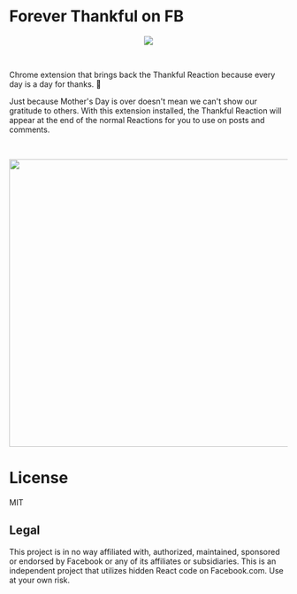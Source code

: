 # Forever Thankful on FB

<p align="center">
<img src="https://cloud.githubusercontent.com/assets/2003684/26189100/af2bf5c2-3b57-11e7-8348-8985009edfa2.png">
</p>

<br />

Chrome extension that brings back the Thankful Reaction because every day is a day for thanks. 🌸

Just because Mother's Day is over doesn't mean we can't show our gratitude to others. With this extension installed, the Thankful Reaction will appear at the end of the normal Reactions for you to use on posts and comments.

<br />

<p align="center">
<img width="519" src="https://cloud.githubusercontent.com/assets/2003684/26189097/ac4bc184-3b57-11e7-9f34-721bae361c71.png">
</p>

# License

MIT

## Legal

This project is in no way affiliated with, authorized, maintained, sponsored or endorsed by Facebook or any of its affiliates or subsidiaries. This is an independent project that utilizes hidden React code on Facebook.com. Use at your own risk.